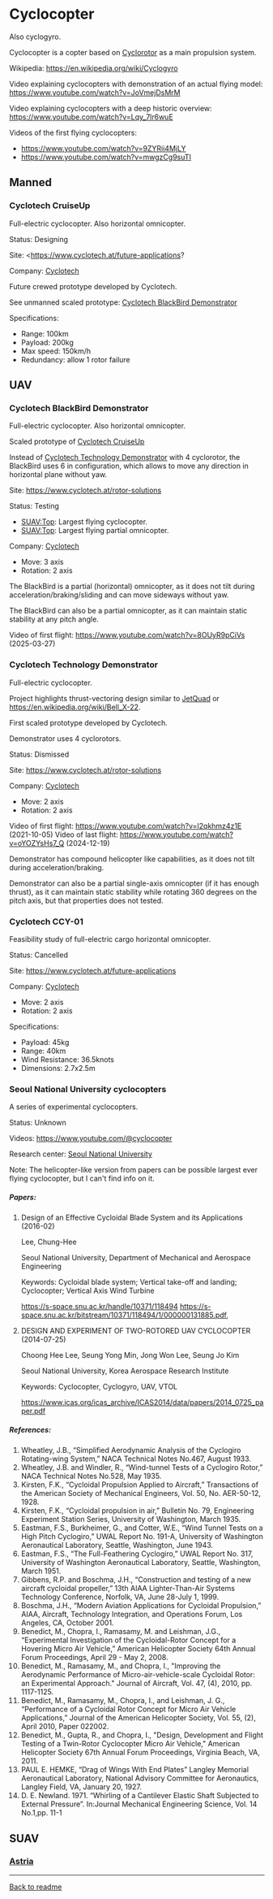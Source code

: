 Cyclocopter
===========

Also cyclogyro.

Cyclocopter is a copter based on [Cyclorotor](Propulsion.md#cyclorotor) as a main propulsion system.

Wikipedia: <https://en.wikipedia.org/wiki/Cyclogyro>

Video explaining cyclocopters with demonstration of an actual flying model: <https://www.youtube.com/watch?v=JoVmejDsMrM>

Video explaining cyclocopters with a deep historic overview: <https://www.youtube.com/watch?v=Lqy_7lr6wuE>

Videos of the first flying cyclocopters:
- <https://www.youtube.com/watch?v=9ZYRii4MjLY>
- <https://www.youtube.com/watch?v=mwgzCg9suTI>



## Manned



### Cyclotech CruiseUp

Full-electric cyclocopter. Also horizontal omnicopter.

Status: Designing

Site: <https://www.cyclotech.at/future-applications?

Company: [Cyclotech](Company.md#cyclotech)

Future crewed prototype developed by Cyclotech.

See unmanned scaled prototype: [Cyclotech BlackBird Demonstrator](#cyclotech-blackbird-demonstrator)

Specifications:
- Range: 100km
- Payload: 200kg
- Max speed: 150km/h
- Redundancy: allow 1 rotor failure



## UAV



### Cyclotech BlackBird Demonstrator

Full-electric cyclocopter. Also horizontal omnicopter.

Scaled prototype of [Cyclotech CruiseUp](#cyclotech-cruiseup)

Instead of [Cyclotech Technology Demonstrator](#cyclotech-technology-demonstrator) with 4 cyclorotor,
the BlackBird uses 6 in configuration, which allows to move any direction in horizontal plane without yaw.

Site: <https://www.cyclotech.at/rotor-solutions>

Status: Testing

- [SUAV:Top](readme.md#suavtop): Largest flying cyclocopter.
- [SUAV:Top](readme.md#suavtop): Largest flying partial omnicopter.

Company: [Cyclotech](Company.md#cyclotech)

- Move: 3 axis
- Rotation: 2 axis

The BlackBird is a partial (horizontal) omnicopter, as it does not tilt during acceleration/braking/sliding and can move sideways without yaw.

The BlackBird can also be a partial omnicopter, as it can maintain static stability at any pitch angle.

Video of first flight: <https://www.youtube.com/watch?v=8OUyR9pCiVs> (2025-03-27)



### Cyclotech Technology Demonstrator

Full-electric cyclocopter.

Project highlights thrust-vectoring design similar to [JetQuad](Jetcopter.md#jetquad) or <https://en.wikipedia.org/wiki/Bell_X-22>.

First scaled prototype developed by Cyclotech.

Demonstrator uses 4 cyclorotors.

Status: Dismissed

Site: <https://www.cyclotech.at/rotor-solutions>

Company: [Cyclotech](Company.md#cyclotech)

- Move: 2 axis
- Rotation: 2 axis

Video of first flight: <https://www.youtube.com/watch?v=I2qkhmz4z1E> (2021-10-05)
Video of last flight: <https://www.youtube.com/watch?v=oYOZYsHs7_Q> (2024-12-19)

Demonstrator has compound helicopter like capabilities, as it does not tilt during acceleration/braking.

Demonstrator can also be a partial single-axis omnicopter (if it has enough thrust),
as it can maintain static stability while rotating 360 degrees on the pitch axis,
but that properties does not tested.



### Cyclotech CCY-01

Feasibility study of full-electric cargo horizontal omnicopter.

Status: Cancelled

Site: <https://www.cyclotech.at/future-applications>

Company: [Cyclotech](Company.md#cyclotech)

- Move: 2 axis
- Rotation: 2 axis

Specifications:
- Payload: 45kg
- Range: 40km
- Wind Resistance: 36.5knots
- Dimensions: 2.7x2.5m



### Seoul National University cyclocopters

A series of experimental cyclocopters.

Status: Unknown

Videos: <https://www.youtube.com/@cyclocopter>

Research center: [Seoul National University](ResearchCentre.md#seoul-national-university)

Note: The helicopter-like version from papers can be possible largest ever flying cyclocopter, but I can't find info on it.


##### Papers:

1. Design of an Effective Cycloidal Blade System and its Applications (2016-02)

   Lee, Chung-Hee

   Seoul National University, Department of Mechanical and Aerospace Engineering

   Keywords: Cycloidal blade system; Vertical take-off and landing; Cyclocopter; Vertical Axis Wind Turbine

   <https://s-space.snu.ac.kr/handle/10371/118494> <https://s-space.snu.ac.kr/bitstream/10371/118494/1/000000131885.pdf>,

2. DESIGN AND EXPERIMENT OF TWO-ROTORED UAV CYCLOCOPTER (2014-07-25)

   Choong Hee Lee, Seung Yong Min, Jong Won Lee, Seung Jo Kim
 
   Seoul National University, Korea Aerospace Research Institute

   Keywords: Cyclocopter, Cyclogyro, UAV, VTOL

   <https://www.icas.org/icas_archive/ICAS2014/data/papers/2014_0725_paper.pdf>

##### References:

 1. Wheatley, J.B., “Simplified Aerodynamic Analysis of the Cyclogiro Rotating-wing System,” NACA Technical Notes No.467, August 1933.
 2. Wheatley, J.B. and Windler, R., “Wind-tunnel Tests of a Cyclogiro Rotor,” NACA Technical Notes No.528, May 1935.
 3. Kirsten, F.K., “Cycloidal Propulsion Applied to Aircraft,” Transactions of the American Society of Mechanical Engineers, Vol. 50, No. AER-50-12, 1928.
 4. Kirsten, F.K., “Cycloidal propulsion in air,” Bulletin No. 79, Engineering Experiment Station Series, University of Washington, March 1935.
 5. Eastman, F.S., Burkheimer, G., and Cotter, W.E., “Wind Tunnel Tests on a High Pitch Cyclogiro,” UWAL Report No. 191-A, University of Washington Aeronautical Laboratory, Seattle, Washington, June 1943.
 6. Eastman, F.S., “The Full-Feathering Cyclogiro,” UWAL Report No. 317, University of Washington Aeronautical Laboratory, Seattle, Washington, March 1951.
 7. Gibbens, R.P. and Boschma, J.H., “Construction and testing of a new aircraft cycloidal propeller,” 13th AIAA Lighter-Than-Air Systems Technology Conference, Norfolk, VA, June 28-July 1, 1999.
 8. Boschma, J.H., “Modern Aviation Applications for Cycloidal Propulsion,” AIAA, Aircraft, Technology Integration, and Operations Forum, Los Angeles, CA, October 2001.
 9. Benedict, M., Chopra, I., Ramasamy, M. and Leishman, J.G., “Experimental Investigation of the Cycloidal-Rotor Concept for a Hovering Micro Air Vehicle,” American Helicopter Society 64th Annual Forum Proceedings, April 29 - May 2, 2008.
10. Benedict, M., Ramasamy, M., and Chopra, I., "Improving the Aerodynamic Performance of Micro-air-vehicle-scale Cycloidal Rotor: an Experimental Approach." Journal of Aircraft, Vol. 47, (4), 2010, pp. 1117-1125.
11. Benedict, M., Ramasamy, M., Chopra, I., and Leishman, J. G., “Performance of a Cycloidal Rotor Concept for Micro Air Vehicle Applications,” Journal of the American Helicopter Society, Vol. 55, (2), April 2010, Paper 022002.
12. Benedict, M., Gupta, R., and Chopra, I., "Design, Development and Flight Testing of a Twin-Rotor Cyclocopter Micro Air Vehicle," American Helicopter Society 67th Annual Forum Proceedings, Virginia Beach, VA, 2011.
13. PAUL E. HEMKE, “Drag of Wings With End Plates” Langley Memorial Aeronautical Laboratory, National Advisory Committee for Aeronautics, Langley Field, VA, January 20, 1927.
14. D. E. Newland. 1971. “Whirling of a Cantilever Elastic Shaft Subjected to External Pressure”. In:Journal Mechanical Engineering Science, Vol. 14 No.1,pp. 11-1



## SUAV

### [Astria](Omnicopter.md#astria)

---
[Back to readme](readme.md)
